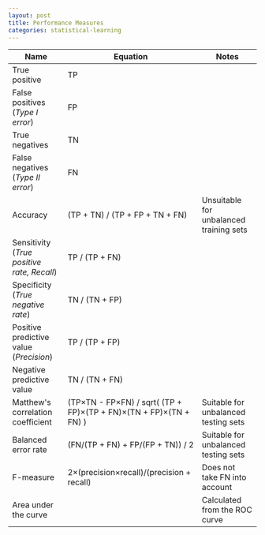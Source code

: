 ```yaml
---
layout: post
title: Performance Measures
categories: statistical-learning
---
```


| Name  | Equation  | Notes  |
| ----- | --------- | ------ |
| True positive  | TP  |  |
| False positives (*Type I error*)  | FP  |  |
| True negatives  | TN  |  |
| False negatives (*Type II error*)  | FN  |  |
| Accuracy  | (TP + TN) / (TP + FP + TN + FN)  | Unsuitable for unbalanced training sets |
| Sensitivity (*True positive rate, Recall*)  | TP / (TP + FN)  |  |
| Specificity (*True negative rate*)  | TN / (TN + FP)  |  |
| Positive predictive value (*Precision*)  | TP / (TP + FP)  |  |
| Negative predictive value  | TN / (TN + FN)  |  |
| Matthew's correlation coefficient  | (TP&#215;TN - FP&#215;FN) / sqrt( (TP + FP)&#215;(TP + FN)&#215;(TN + FP)&#215;(TN + FN) )  | Suitable for unbalanced testing sets |
| Balanced error rate  | (FN/(TP + FN) + FP/(FP + TN)) / 2  | Suitable for unbalanced testing sets |
| F-measure  | 2&#215;(precision&#215;recall)/(precision + recall)  | Does not take FN into account  |
| Area under the curve  |  | Calculated from the ROC curve  |
